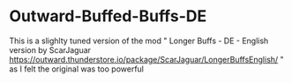 # Outward-Buffed-Buffs-DE
This is a slighlty tuned version of the mod " Longer Buffs - DE - English version by ScarJaguar https://outward.thunderstore.io/package/ScarJaguar/LongerBuffsEnglish/ " as I felt the original was too powerful
